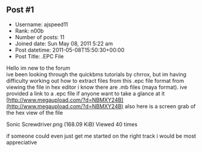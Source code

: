 ## Post #1
- Username: ajspeed11
- Rank: n00b
- Number of posts: 11
- Joined date: Sun May 08, 2011 5:22 am
- Post datetime: 2011-05-08T15:50:30+00:00
- Post Title: .EPC File

Hello im new to the forum  
ive been looking through the quickbms tutorials by chrrox, but im having difficulty working out how to extract files from this .epc file format
from viewing the file in hex editor i know there are .mb files (maya format). ive provided a link to a .epc file if anyone want to take a glance at it [http://www.megaupload.com/?d=NBMXY24B](http://www.megaupload.com/?d=NBMXY24B)
also here is a screen grab of the hex view of the file



Sonic Screwdriver.png (168.09 KiB) Viewed 40 times


if someone could even just get me started on the right track i would be most appreciative
